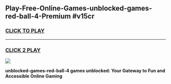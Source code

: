 
## Play-Free-Online-Games-unblocked-games-red-ball-4-Premium #v15cr
<h3>
<a href="https://premium.freeplayer.one?title=unblocked-games-red-ball-4&ref=8M">CLICK TO PLAY</a></h3>
<hr>

<h3>
<a href="https://premium.freeplayer.one?title=unblocked-games-red-ball-4&ref=8M">CLICK 2 PLAY</a>
  
</h3>

<a href="https://premium.freeplayer.one?title=unblocked-games-red-ball-4&ref=8M"><img src="https://clearcache.store/games.png"></a>


**unblocked-games-red-ball-4 games unblocked: Your Gateway to Fun and Accessible Online Gaming**
